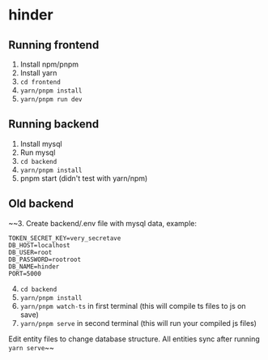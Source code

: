 # hinder

## Running frontend

1. Install npm/pnpm
2. Install yarn
3. `cd frontend`
4. `yarn/pnpm install`
5. `yarn/pnpm run dev`

## Running backend

1. Install mysql
2. Run mysql
3. `cd backend`
4. `yarn/pnpm install`
5. pnpm start (didn't test with yarn/npm)

## Old backend
~~3. Create backend/.env file with mysql data, example:

```
TOKEN_SECRET_KEY=very_secretave
DB_HOST=localhost
DB_USER=root
DB_PASSWORD=rootroot
DB_NAME=hinder
PORT=5000
```

4. `cd backend`
5. `yarn/pnpm install`
6. `yarn/pnpm watch-ts` in first terminal (this will compile ts files to js on save)
7. `yarn/pnpm serve` in second terminal (this will run your compiled js files)

Edit entity files to change database structure. All entities sync after running `yarn serve`~~
